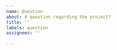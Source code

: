 ```yaml
---
name: Question
about: A question regarding the project?
title: ''
labels: question
assignees: ''

---
```



